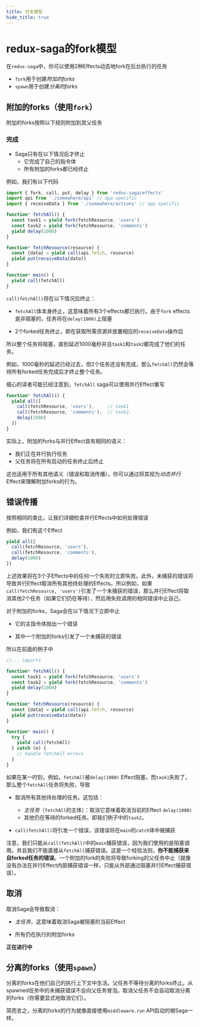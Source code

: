 ```yaml
---
title: 分支模型
hide_title: true
---
```


# redux-saga的fork模型

在`redux-saga`中，你可以使用2种Effects动态地fork在后台执行的任务

- `fork`用于创建*附加的forks*
- `spawn`用于创建*分离的forks*

## 附加的forks（使用`fork`）

附加的forks按照以下规则附加到其父任务

### 完成

- Saga只有在以下情况后才终止
  - 它完成了自己的指令体
  - 所有附加的forks都已经终止

例如，我们有以下代码

```js
import { fork, call, put, delay } from 'redux-saga/effects'
import api from './somewhere/api' // app specific
import { receiveData } from './somewhere/actions' // app specific

function* fetchAll() {
  const task1 = yield fork(fetchResource, 'users')
  const task2 = yield fork(fetchResource, 'comments')
  yield delay(1000)
}

function* fetchResource(resource) {
  const {data} = yield call(api.fetch, resource)
  yield put(receiveData(data))
}

function* main() {
  yield call(fetchAll)
}
```

`call(fetchAll)`将在以下情况后终止：

- `fetchAll`体本身终止，这意味着所有3个effects都已执行。由于`fork` effects是非阻塞的，任务将在`delay(1000)`上阻塞

- 2个forked任务终止，即在获取所需资源并放置相应的`receiveData`操作后

所以整个任务将阻塞，直到延迟1000毫秒并且`task1`和`task2`都完成了他们的任务。

例如，1000毫秒的延迟已经过去，但2个任务还没有完成，那么`fetchAll`仍然会等待所有forked任务完成后才终止整个任务。

细心的读者可能已经注意到，`fetchAll` saga可以使用并行Effect重写

```js
function* fetchAll() {
  yield all([
    call(fetchResource, 'users'),     // task1
    call(fetchResource, 'comments'),  // task2,
    delay(1000)
  ])
}
```

实际上，附加的forks与并行Effect具有相同的语义：

- 我们正在并行执行任务
- 父任务将在所有启动的任务终止后终止

这也适用于所有其他语义（错误和取消传播）。你可以通过将其视为*动态并行* Effect来理解附加forks的行为。

## 错误传播

按照相同的类比，让我们详细检查并行Effects中如何处理错误

例如，我们有这个Effect

```js
yield all([
  call(fetchResource, 'users'),
  call(fetchResource, 'comments'),
  delay(1000)
])
```

上述效果将在3个子Effects中的任何一个失败时立即失败。此外，未捕获的错误将导致并行Effect取消所有其他待处理的Effects。所以例如，如果`call(fetchResource, 'users')`引发了一个未捕获的错误，那么并行Effect将取消其他2个任务（如果它们仍在等待），然后用失败调用的相同错误中止自己。

对于附加的forks，Saga会在以下情况下立即中止

- 它的主指令体抛出一个错误

- 其中一个附加的forks引发了一个未捕获的错误

所以在前面的例子中

```js
//... imports

function* fetchAll() {
  const task1 = yield fork(fetchResource, 'users')
  const task2 = yield fork(fetchResource, 'comments')
  yield delay(1000)
}

function* fetchResource(resource) {
  const {data} = yield call(api.fetch, resource)
  yield put(receiveData(data))
}

function* main() {
  try {
    yield call(fetchAll)
  } catch (e) {
    // handle fetchAll errors
  }
}
```

如果在某一时刻，例如，`fetchAll`被`delay(1000)` Effect阻塞，而`task1`失败了，那么整个`fetchAll`任务将失败，导致

- 取消所有其他待处理的任务。这包括：
  - *主任务*（`fetchAll`的主体）：取消它意味着取消当前的Effect `delay(1000)`
  - 其他仍在等待的forked任务。即我们例子中的`task2`。

- `call(fetchAll)`将引发一个错误，该错误将在`main`的`catch`体中被捕获

注意，我们只能从`call(fetchAll)`中的`main`捕获错误，因为我们使用的是阻塞调用。并且我们不能直接从`fetchAll`捕获错误。这是一个经验法则，**你不能捕获来自forked任务的错误**。一个附加的fork的失败将导致forking的父任务中止（就像没有办法在并行Effect内部捕获错误一样，只能从外部通过阻塞并行Effect捕获错误）。

## 取消

取消Saga会导致取消：

- *主任务*，这意味着取消Saga被阻塞的当前Effect

- 所有仍在执行的附加forks

**正在进行中**

## 分离的forks（使用`spawn`）

分离的forks在他们自己的执行上下文中生活。父任务不等待分离的forks终止。从spawned任务中的未捕获错误不会向父任务冒泡。取消父任务不会自动取消分离的forks（你需要显式地取消它们）。

简而言之，分离的forks的行为就像直接使用`middleware.run` API启动的根Saga一样。
